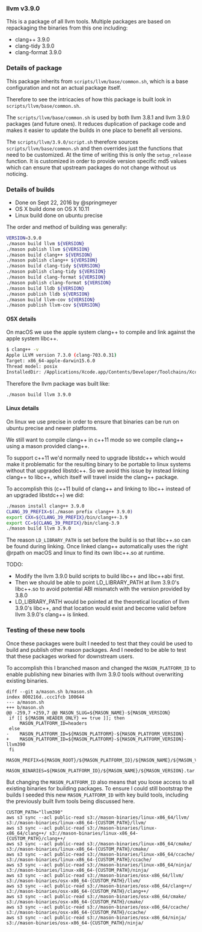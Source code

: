 ### llvm v3.9.0

This is a package of all llvm tools. Multiple packages are based on repackaging the binaries from this one including:

  - clang++ 3.9.0
  - clang-tidy 3.9.0
  - clang-format 3.9.0

### Details of package

This package inherits from `scripts/llvm/base/common.sh`, which is a base configuration and not an actual package itself.

Therefore to see the intricacies of how this package is built look in `scripts/llvm/base/common.sh`.

The `scripts/llvm/base/common.sh` is used by both llvm 3.8.1 and llvm 3.9.0 packages (and future ones). It reduces duplication of package code and makes it easier to update the builds in one place to benefit all versions.

The `scripts/llvm/3.9.0/script.sh` therefore sources `scripts/llvm/base/common.sh` and then overrides just the functions that need to be customized. At the time of writing this is only the `setup_release` function. It is customized in order to provide version specific md5 values which can ensure that upstream packages do not change without us noticing.

### Details of builds

 - Done on Sept 22, 2016 by @springmeyer
 - OS X build done on OS X 10.11
 - Linux build done on ubuntu precise

The order and method of building was generally:

```sh
VERSION=3.9.0
./mason build llvm ${VERSION}
./mason publish llvm ${VERSION}
./mason build clang++ ${VERSION}
./mason publish clang++ ${VERSION}
./mason build clang-tidy ${VERSION}
./mason publish clang-tidy ${VERSION}
./mason build clang-format ${VERSION}
./mason publish clang-format ${VERSION}
./mason build lldb ${VERSION}
./mason publish lldb ${VERSION}
./mason build llvm-cov ${VERSION}
./mason publish llvm-cov ${VERSION}
```

#### OSX details

On macOS we use the apple system clang++ to compile and link against the apple system libc++.

```sh
$ clang++ -v
Apple LLVM version 7.3.0 (clang-703.0.31)
Target: x86_64-apple-darwin15.6.0
Thread model: posix
InstalledDir: /Applications/Xcode.app/Contents/Developer/Toolchains/XcodeDefault.xctoolchain/usr/bin
```

Therefore the llvm package was built like:

```sh
./mason build llvm 3.9.0
```

#### Linux details

On linux we use precise in order to ensure that binaries can be run on ubuntu precise and newer platforms.

We still want to compile clang++ in c++11 mode so we compile clang++ using a mason provided clang++.

To support c++11 we'd normally need to upgrade libstdc++ which would make it problematic for the resulting binary to be portable to linux systems without that upgraded libstdc++. So we avoid this issue by instead linking clang++ to libc++, which itself will travel inside the clang++ package.

To accomplish this (c++11 build of clang++ and linking to libc++ instead of an upgraded libstdc++) we did:

```sh
./mason install clang++ 3.9.0
CLANG_39_PREFIX=$(./mason prefix clang++ 3.9.0)
export CXX=${CLANG_39_PREFIX}/bin/clang++-3.9
export CC=${CLANG_39_PREFIX}/bin/clang-3.9
./mason build llvm 3.9.0
```

The reason `LD_LIBRARY_PATH` is set before the build is so that libc++.so can be found during linking. Once linked clang++ automatically uses the right @rpath on macOS and linux to find its own libc++.so at runtime.

TODO:

 - Modify the llvm 3.9.0 build scripts to build libc++ and libc++abi first.
 - Then we should be able to point LD_LIBRARY_PATH at llvm 3.9.0's libc++.so to avoid potential ABI mismatch with the version provided by 3.8.0
 - LD_LIBRARY_PATH would be pointed at the theoretical location of llvm 3.9.0's libc++, and that location would exist and become valid before llvm 3.9.0's clang++ is linked.


### Testing of these new tools

Once these packages were built I needed to test that they could be used to build and publish other mason packages. And I needed to be able to test that these packages worked for downstream users.

To accomplish this I branched mason and changed the `MASON_PLATFORM_ID` to enable publishing new binaries with llvm 3.9.0 tools without overwriting existing binaries.

```
diff --git a/mason.sh b/mason.sh
index 800216d..ccc1fcb 100644
--- a/mason.sh
+++ b/mason.sh
@@ -259,7 +259,7 @@ MASON_SLUG=${MASON_NAME}-${MASON_VERSION}
 if [[ ${MASON_HEADER_ONLY} == true ]]; then
     MASON_PLATFORM_ID=headers
 else
-    MASON_PLATFORM_ID=${MASON_PLATFORM}-${MASON_PLATFORM_VERSION}
+    MASON_PLATFORM_ID=${MASON_PLATFORM}-${MASON_PLATFORM_VERSION}-llvm390
 fi
 MASON_PREFIX=${MASON_ROOT}/${MASON_PLATFORM_ID}/${MASON_NAME}/${MASON_VERSION}
 MASON_BINARIES=${MASON_PLATFORM_ID}/${MASON_NAME}/${MASON_VERSION}.tar.gz
```

But changing the `MASON_PLATFORM_ID` also means that you loose access to all existing binaries for building packages. To ensure I could still bootstrap the builds I seeded this new `MASON_PLATFORM_ID` with key build tools, including the previously built llvm tools being discussed here.

```
CUSTOM_PATH="llvm390"
aws s3 sync --acl public-read s3://mason-binaries/linux-x86_64/llvm/ s3://mason-binaries/linux-x86_64-{CUSTOM_PATH}/llvm/
aws s3 sync --acl public-read s3://mason-binaries/linux-x86_64/clang++/ s3://mason-binaries/linux-x86_64-{CUSTOM_PATH}/clang++/
aws s3 sync --acl public-read s3://mason-binaries/linux-x86_64/cmake/ s3://mason-binaries/linux-x86_64-{CUSTOM_PATH}/cmake/
aws s3 sync --acl public-read s3://mason-binaries/linux-x86_64/ccache/ s3://mason-binaries/linux-x86_64-{CUSTOM_PATH}/ccache/
aws s3 sync --acl public-read s3://mason-binaries/linux-x86_64/ninja/ s3://mason-binaries/linux-x86_64-{CUSTOM_PATH}/ninja/
aws s3 sync --acl public-read s3://mason-binaries/osx-x86_64/llvm/ s3://mason-binaries/osx-x86_64-{CUSTOM_PATH}/llvm/
aws s3 sync --acl public-read s3://mason-binaries/osx-x86_64/clang++/ s3://mason-binaries/osx-x86_64-{CUSTOM_PATH}/clang++/
aws s3 sync --acl public-read s3://mason-binaries/osx-x86_64/cmake/ s3://mason-binaries/osx-x86_64-{CUSTOM_PATH}/cmake/
aws s3 sync --acl public-read s3://mason-binaries/osx-x86_64/ccache/ s3://mason-binaries/osx-x86_64-{CUSTOM_PATH}/ccache/
aws s3 sync --acl public-read s3://mason-binaries/osx-x86_64/ninja/ s3://mason-binaries/osx-x86_64-{CUSTOM_PATH}/ninja/
```
